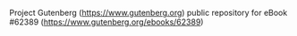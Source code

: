 Project Gutenberg (https://www.gutenberg.org) public repository for eBook #62389 (https://www.gutenberg.org/ebooks/62389)
